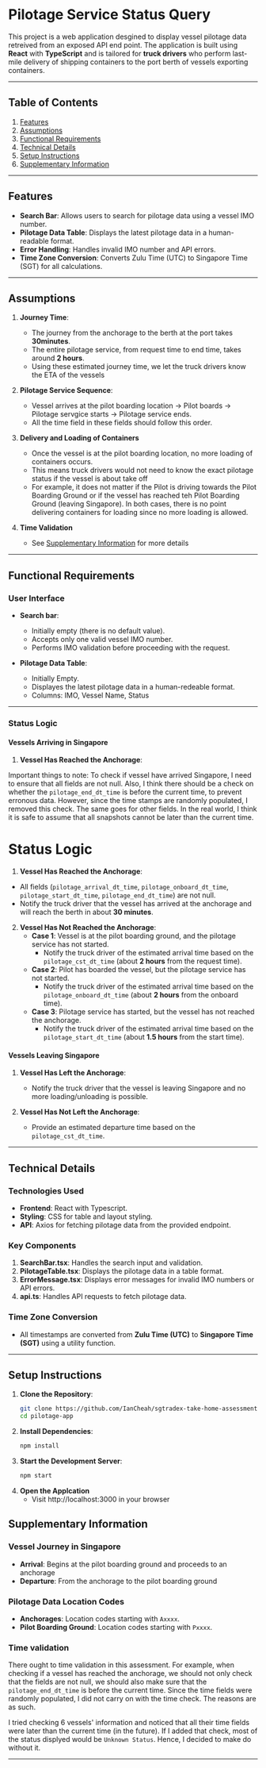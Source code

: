 # Pilotage Service Status Query

This project is a web application desgined to display vessel pilotage data retreived from an exposed API end point. The application is built using **React** with **TypeScript** and is tailored for **truck drivers** who perform last-mile delivery of shipping containers to the port berth of vessels exporting containers.

---

## Table of Contents

1. [Features](#features)
2. [Assumptions](#assumptions)
3. [Functional Requirements](#functional-requirements)
4. [Technical Details](#technical-details)
5. [Setup Instructions](#setup-instructions)
6. [Supplementary Information](#supplementary-information)

---

## Features

- **Search Bar**: Allows users to search for pilotage data using a vessel IMO number.
- **Pilotage Data Table**: Displays the latest pilotage data in a human-readable format.
- **Error Handling**: Handles invalid IMO number and API errors.
- **Time Zone Conversion**: Converts Zulu Time (UTC) to Singapore Time (SGT) for all calculations.

---

## Assumptions

1. **Journey Time**:
    - The journey from the anchorage to the berth at the port takes **30minutes**.
    - The entire pilotage service, from request time to end time, takes around **2 hours**.
    - Using these estimated journey time, we let the truck drivers know the ETA of the vessels

2. **Pilotage Service Sequence**:
    - Vessel arrives at the pilot boarding location -> Pilot boards -> Pilotage servgice starts -> Pilotage service ends.
    - All the time field in these fields should follow this order.

3. **Delivery and Loading of Containers**
    - Once the vessel is at the pilot boarding location, no more loading of containers occurs.
    - This means truck drivers would not need to know the exact pilotage status if the vessel is about take off 
    - For example, it does not matter if the Pilot is driving towards the Pilot Boarding Ground or if the vessel has reached teh Pilot Boarding Ground (leaving Singapore). In both cases, there is no point delivering containers for loading since no more loading is allowed.

4. **Time Validation**
    - See [Supplementary Information](#supplementary-information) for more details

---

## Functional Requirements

### User Interface
- **Search bar**:
    - Initially empty (there is no default value).
    - Accepts only one valid vessel IMO number.
    - Performs IMO validation before proceeding with the request.

- **Pilotage Data Table**:
    - Initially Empty.
    - Displayes the latest pilotage data in a human-redeable format.
    - Columns: IMO, Vessel Name, Status

---

### Status Logic 
#### Vessels Arriving in Singapore
1. **Vessel Has Reached the Anchorage**:





Important things to note:
To check if vessel have arrived Singapore, I need to ensure that all fields are not null. Also, I think there should be a check on whether the `pilotage_end_dt_time` is before the current time, to prevent erronous data. However, since the time stamps are randomly populated, I removed this check.
The same goes for other fields. In the real world, I think it is safe to assume that all snapshots cannot be later than the current time.

# Status Logic
1. **Vessel Has Reached the Anchorage**:
- All fields (`pilotage_arrival_dt_time`, `pilotage_onboard_dt_time`, `pilotage_start_dt_time`, `pilotage_end_dt_time`) are not null.
- Notify the truck driver that the vessel has arrived at the anchorage and will reach the berth in about **30 minutes**.

2. **Vessel Has Not Reached the Anchorage**:
   - **Case 1**: Vessel is at the pilot boarding ground, and the pilotage service has not started.
     - Notify the truck driver of the estimated arrival time based on the `pilotage_cst_dt_time` (about **2 hours** from the request time).
   - **Case 2**: Pilot has boarded the vessel, but the pilotage service has not started.
     - Notify the truck driver of the estimated arrival time based on the `pilotage_onboard_dt_time` (about **2 hours** from the onboard time).
   - **Case 3**: Pilotage service has started, but the vessel has not reached the anchorage.
     - Notify the truck driver of the estimated arrival time based on the `pilotage_start_dt_time` (about **1.5 hours** from the start time).


#### Vessels Leaving Singapore
1. **Vessel Has Left the Anchorage**:
   - Notify the truck driver that the vessel is leaving Singapore and no more loading/unloading is possible.

2. **Vessel Has Not Left the Anchorage**:
   - Provide an estimated departure time based on the `pilotage_cst_dt_time`.

---

## Technical Details

### Technologies Used
- **Frontend**: React with Typescript.
- **Styling**: CSS for table and layout styling.
- **API**: Axios for fetching pilotage data from the provided endpoint.

### Key Components
1. **SearchBar.tsx**: Handles the search input and validation.
2. **PilotageTable.tsx**: Displays the pilotage data in a table format.
3. **ErrorMessage.tsx**: Displays error messages for invalid IMO numbers or API errors.
4. **api.ts**: Handles API requests to fetch pilotage data.

### Time Zone Conversion
- All timestamps are converted from **Zulu Time (UTC)** to **Singapore Time (SGT)** using a utility function.

---

## Setup Instructions

1. **Clone the Repository**:
   ```bash
   git clone https://github.com/IanCheah/sgtradex-take-home-assessment
   cd pilotage-app

2. **Install Dependencies**:
    ```bash
    npm install

3. **Start the Development Server**:
    ```bash
    npm start

4. **Open the Applcation**
    - Visit http://localhost:3000 in your browser

## Supplementary Information
### Vessel Journey in Singapore
- **Arrival**: Begins at the pilot boarding ground and proceeds to an anchorage
- **Departure**: From the anchorage to the pilot boarding ground

### Pilotage Data Location Codes
- **Anchorages**: Location codes starting with `Axxxx`.
- **Pilot Boarding Ground**: Location codes starting with `Pxxxx`.

### Time validation
There ought to time validation in this assessment. For example, when checking if a vessel has reached the anchorage, we should not only check that the fields are not null, we should also make sure that the `pilotage_end_dt_time` is before the current time. Since the time fields were randomly populated, I did not carry on with the time check. The reasons are as such.

I tried checking 6 vessels' information and noticed that all their time fields were later than the current time (in the future). If I added that check, most of the status displyed would be `Unknown Status`. Hence, I decided to make do without it.

---